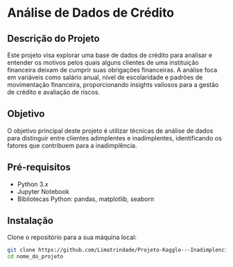 # Análise de Dados de Crédito

## Descrição do Projeto

Este projeto visa explorar uma base de dados de crédito para analisar e entender os motivos pelos quais alguns clientes de uma instituição financeira deixam de cumprir suas obrigações financeiras. A análise foca em variáveis como salário anual, nível de escolaridade e padrões de movimentação financeira, proporcionando insights valiosos para a gestão de crédito e avaliação de riscos.

## Objetivo

O objetivo principal deste projeto é utilizar técnicas de análise de dados para distinguir entre clientes adimplentes e inadimplentes, identificando os fatores que contribuem para a inadimplência.

## Pré-requisitos

- Python 3.x
- Jupyter Notebook
- Bibliotecas Python: pandas, matplotlib, seaborn

## Instalação

Clone o repositório para a sua máquina local:

```bash
git clone https://github.com/Limatrindade/Projeto-Kaggle---Inadimplencia-Clientes.git
cd nome_do_projeto
